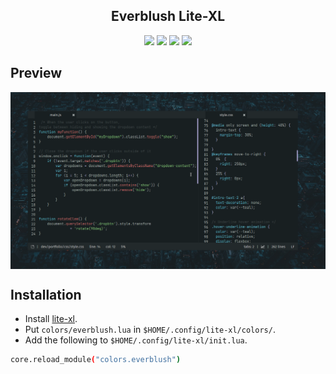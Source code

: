 <h2 align="center"> Everblush Lite-XL </h2> 

<p align="center">
<img src="https://img.shields.io/github/stars/Everblush/lite-xl?color=e5c76b&labelColor=1e2528&style=for-the-badge"> <img src="https://img.shields.io/github/issues/Everblush/lite-xl?color=67b0e8&labelColor=1e2528&style=for-the-badge">
<img src="https://img.shields.io/static/v1?label=license&message=MIT&color=8ccf7e&labelColor=1e2528&style=for-the-badge">
<img src="https://img.shields.io/github/forks/Everblush/lite-xl?color=e74c4c&labelColor=1e2528&style=for-the-badge"> 
</p>


## Preview 
<img src="./preview.png" align="center">

## Installation 
- Install [lite-xl](https://github.com/lite-xl/lite-xl).
- Put ```colors/everblush.lua``` in ```$HOME/.config/lite-xl/colors/```.
- Add the following to ```$HOME/.config/lite-xl/init.lua```.
```sh 
core.reload_module("colors.everblush")
```

